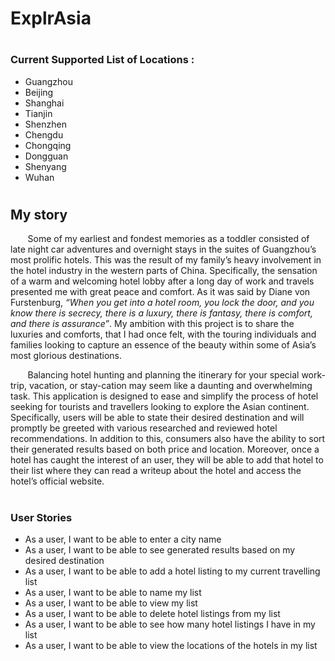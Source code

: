 # ExplrAsia


#

### **Current Supported List of Locations** :
- Guangzhou
- Beijing
- Shanghai
- Tianjin
- Shenzhen
- Chengdu
- Chongqing
- Dongguan
- Shenyang
- Wuhan

#

## My story

&nbsp;&nbsp;&nbsp;&nbsp;&nbsp;&nbsp;
Some of my earliest and fondest 
memories as a toddler consisted of late night car adventures 
and overnight stays in the suites of Guangzhou’s 
most prolific hotels. This was the result of my family’s 
heavy involvement in the hotel industry in the western 
parts of China. Specifically, the sensation of a warm 
and welcoming hotel lobby after a long day of work and 
travels presented me with great peace and comfort. 
As it was said by Diane von Furstenburg, 
*“When you get into a hotel room, you lock the door, 
and you know there is secrecy, there is a luxury, 
there is fantasy, there is comfort, and there is 
assurance”*. My ambition with this project is to share 
the luxuries and comforts, that I had once felt, with 
the touring individuals and families looking to capture 
an essence of the beauty within some of Asia’s most 
glorious destinations.

&nbsp;&nbsp;&nbsp;&nbsp;&nbsp;&nbsp;
Balancing hotel hunting and planning the itinerary for 
your special work-trip, vacation, or stay-cation may seem 
like a daunting and overwhelming task. This application 
is designed to ease and simplify the process of hotel 
seeking for tourists and travellers looking to explore 
the Asian continent. Specifically, users will be able to 
state their desired destination and will promptly be 
greeted with various researched and reviewed hotel 
recommendations. In addition to this, consumers also 
have the ability to sort their generated results based 
on both price and location. Moreover, once a hotel has 
caught the interest of an user, they will be able to add 
that hotel to their list where they can read a writeup about the hotel and access the hotel’s official website.

#

### **User Stories**
- As a user, I want to be able to enter a city name
- As a user, I want to be able to see generated results based on my desired destination
- As a user, I want to be able to add a hotel listing to my current travelling list
- As a user, I want to be able to name my list
- As a user, I want to be able to view my list
- As a user, I want to be able to delete hotel listings from my list
- As a user, I want to be able to see how many hotel listings I have in my list
- As a user, I want to be able to view the locations of the hotels in my list
